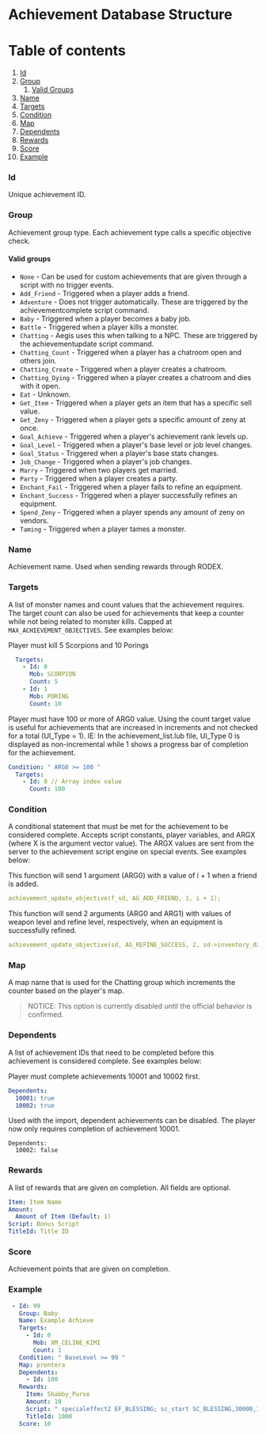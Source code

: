 ﻿# Achievement Database Structure

# Table of contents
1. [Id](#id)
2. [Group](#group)
    1. [Valid Groups](#valid-groups)
4. [Name](#name)
5. [Targets](#targets)
6. [Condition](#condition)
7. [Map](#map)
8. [Dependents](#dependents)
9. [Rewards](#rewards)
10. [Score](#score)
11. [Example](#example)

### Id <a name="id"></a>

Unique achievement ID.

### Group <a name="group"></a>

Achievement group type.
Each achievement type calls a specific objective check.

#### Valid groups <a name="valid-groups"></a>

<ul>
  <li><code>None</code> - Can be used for custom achievements that are given through a script with no trigger events.</li>
  <li><code>Add_Friend</code> - Triggered when a player adds a friend.</li>
  <li><code>Adventure</code> - Does not trigger automatically. These are triggered by the achievementcomplete script command.</li>
  <li><code>Baby</code> - Triggered when a player becomes a baby job.</li>
  <li><code>Battle</code> - Triggered when a player kills a monster.</li>
  <li><code>Chatting</code> - Aegis uses this when talking to a NPC. These are triggered by the achievementupdate script command.</li>
  <li><code>Chatting_Count</code> - Triggered when a player has a chatroom open and others join.</li>
  <li><code>Chatting_Create</code> - Triggered when a player creates a chatroom.</li>
  <li><code>Chatting_Dying</code> - Triggered when a player creates a chatroom and dies with it open.</li>
  <li><code>Eat</code> - Unknown.</li>
  <li><code>Get_Item</code> - Triggered when a player gets an item that has a specific sell value.</li>
  <li><code>Get_Zeny</code> - Triggered when a player gets a specific amount of zeny at once.</li>
  <li><code>Goal_Achieve</code> - Triggered when a player's achievement rank levels up.</li>
  <li><code>Goal_Level</code> - Triggered when a player's base level or job level changes.</li>
  <li><code>Goal_Status</code> - Triggered when a player's base stats changes.</li>
  <li><code>Job_Change</code> - Triggered when a player's job changes.</li>
  <li><code>Marry</code> - Triggered when two players get married.</li>
  <li><code>Party</code> - Triggered when a player creates a party.</li>
  <li><code>Enchant_Fail</code> - Triggered when a player fails to refine an equipment.</li>
  <li><code>Enchant_Success</code> - Triggered when a player successfully refines an equipment.</li>
  <li><code>Spend_Zeny</code> - Triggered when a player spends any amount of zeny on vendors.</li>
  <li><code>Taming</code> - Triggered when a player tames a monster.</li>
</ul>

### Name <a name="name"></a>

Achievement name. Used when sending rewards through RODEX.

### Targets <a name="targets"></a>

A list of monster names and count values that the achievement requires. The target count can also be used for
achievements that keep a counter while not being related to monster kills. Capped at `MAX_ACHIEVEMENT_OBJECTIVES`. See
examples below:

Player must kill 5 Scorpions and 10 Porings

```yml
  Targets:
    - Id: 0
      Mob: SCORPION
      Count: 5
    - Id: 1
      Mob: PORING
      Count: 10
```

Player must have 100 or more of ARG0 value. Using the count target value is useful for achievements that are increased
in increments and not checked for a total (UI_Type = 1). IE: In the achievement_list.lub file, UI_Type 0 is displayed as
non-incremental while 1 shows a progress bar of completion for the achievement.

```yml
Condition: " ARG0 >= 100 "
  Targets:
    - Id: 0 // Array index value
      Count: 100
```

### Condition <a name="condition"></a>

A conditional statement that must be met for the achievement to be considered complete. Accepts script constants, player
variables, and ARGX (where X is the argument vector value). The ARGX values are sent from the server to the achievement
script engine on special events. See examples below:

This function will send 1 argument (ARG0) with a value of i + 1 when a friend is added.

```yml
achievement_update_objective(f_sd, AG_ADD_FRIEND, 1, i + 1);
```

This function will send 2 arguments (ARG0 and ARG1) with values of weapon level and refine level, respectively, when an
equipment is successfully refined.

```yml
achievement_update_objective(sd, AG_REFINE_SUCCESS, 2, sd->inventory_data[i]->wlv, sd->inventory.u.items_inventory[i].refine);
```

### Map <a name="map"></a>

A map name that is used for the Chatting group which increments the counter based on the player's map.
> NOTICE: This option is currently disabled until the official behavior is confirmed.

### Dependents <a name="dependents"></a>

A list of achievement IDs that need to be completed before this achievement is considered complete. See examples below:

Player must complete achievements 10001 and 10002 first.

```yml
Dependents:
  10001: true
  10002: true
```

Used with the import, dependent achievements can be disabled. The player now only requires completion of achievement
10001.

```
Dependents:
  10002: false
```

### Rewards <a name="rewards"></a>

A list of rewards that are given on completion. All fields are optional.

```yml
Item: Item Name
Amount:
  Amount of Item (Default: 1)
Script: Bonus Script
TitleId: Title ID
```

### Score <a name="score"></a>

Achievement points that are given on completion.

### Example <a name="example"></a>

```yml
 - Id: 99
   Group: Baby
   Name: Example Achieve
   Targets:
     - Id: 0
       Mob: XM_CELINE_KIMI
       Count: 1
   Condition: " BaseLevel >= 99 "
   Map: prontera
   Dependents:
     - Id: 100
   Rewards:
     Item: Shabby_Purse
     Amount: 10
     Script: " specialeffect2 EF_BLESSING; sc_start SC_BLESSING,30000,10; "
     TitleId: 1000
   Score: 10
```
